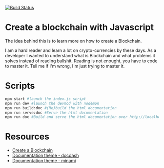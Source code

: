 [![Build Status](https://travis-ci.org/Ugarz/blockchain.svg?branch=master)](https://travis-ci.org/Ugarz/blockchain)
# Create a blockchain with Javascript
The idea behind this is to learn more on how to create a Blockchain.

I am a hard reader and learn a lot on crypto-currencies by these days. As a developer I wanted to understand what is Blockchain and what problems it solves instead of reading bullshit. Reading is not enought, you have to code to master it.
Tell me if I'm wrong, I'm just trying to master it.

# Scripts
```bash
npm start #launch the index.js script
npm run dev #launch the devmod with nodemon
npm run build:doc #(Re)build the html documentation
npm run serve:doc #Serve the html documentation
npm run doc #Build and serve the html documentation over http://localhost:5000
```

# Resources
- [Create a Blockchain](https://www.youtube.com/watch?v=zVqczFZr124&list=PLzvRQMJ9HDiTqZmbtFisdXFxul5k0F-Q4)
- [Documentation theme - docdash](https://github.com/clenemt/docdash)
- [Documentation theme - minami](https://github.com/nijikokun/minami)
